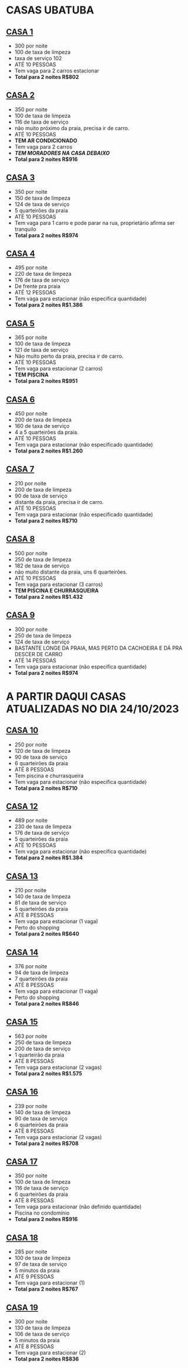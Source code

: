 # CASAS UBATUBA

## [CASA 1](https://www.airbnb.com.br/rooms/30797857?adults=10&category_tag=Tag%3A8678&enable_m3_private_room=true&photo_id=1685163924&check_in=2023-11-18&check_out=2023-11-20&source_impression_id=p3_1697472846_viZtYiuwwsR2F%2Frg&previous_page_section_name=1000&federated_search_id=c6a8f26b-e30f-413e-8301-f065cd9c3c4c)

* 300 por noite
* 100 de taxa de limpeza
* taxa de serviço 102
* ATÉ 10 PESSOAS
* Tem vaga para 2 carros estacionar
* **Total para 2 noites R$802**


## [CASA 2](https://www.airbnb.com.br/rooms/40911124?adults=10&check_in=2023-11-18&check_out=2023-11-20&source_impression_id=p3_1697472847_7PwBG9H5ucplKRVz&previous_page_section_name=1000&federated_search_id=c6a8f26b-e30f-413e-8301-f065cd9c3c4c)

* 350 por noite
* 100 de taxa de limpeza
* 116 de taxa de serviço
* não muito próximo da praia, precisa ir de carro.
* ATÉ 10 PESSOAS
* **TEM AR CONDICIONADO**
* Tem vaga para 2 carros
* ***TEM MORADORES NA CASA DEBAIXO***
* **Total para 2 noites R$916**

## [CASA 3](https://www.airbnb.com.br/rooms/47439402?adults=10&check_in=2023-11-18&check_out=2023-11-20&source_impression_id=p3_1697472847_Zc3tQAuhbaLuWRgK&previous_page_section_name=1000&federated_search_id=c6a8f26b-e30f-413e-8301-f065cd9c3c4c)

* 350 por noite
* 150 de taxa de limpeza
* 124 de taxa de serviço
* 5 quarteirões da praia
* ATÉ 10 PESSOAS
* Tem vaga para 1 carro e pode parar na rua, proprietário afirma ser tranquilo
* **Total para 2 noites R$974**

## [CASA 4](https://www.airbnb.com.br/rooms/52735779?adults=10&check_in=2023-11-18&check_out=2023-11-20&source_impression_id=p3_1697472941_QC8ZgHP8CSMz1DzW&previous_page_section_name=1000&federated_search_id=ff3e7c33-dcc9-4a66-a164-eaed906a3eb0)

* 495 por noite
* 220 de taxa de limpeza
* 176 de taxa de serviço
* De frente pra praia
* ATÉ 12 PESSOAS
* Tem vaga para estacionar (não especifica quantidade)
* **Total para 2 noites R$1.386**

## [CASA 5](https://www.airbnb.com.br/rooms/48149538?adults=10&check_in=2023-11-18&check_out=2023-11-20&source_impression_id=p3_1697472941_Vt7uldQaG%2BP1UACo&previous_page_section_name=1000&federated_search_id=ff3e7c33-dcc9-4a66-a164-eaed906a3eb0)

* 365 por noite
* 100 de taxa de limpeza
* 121 de taxa de serviço
* Não muito perto da praia, precisa ir de carro.
* ATÉ 10 PESSOAS
* Tem vaga para estacionar (2 carros)
* **TEM PISCINA**
* **Total para 2 noites R$951**

## [CASA 6](https://www.airbnb.com.br/rooms/799331747677243692?adults=10&check_in=2023-11-18&check_out=2023-11-20&source_impression_id=p3_1697472942_2gmsb5DUrTeACp%2BL&previous_page_section_name=1000&federated_search_id=ff3e7c33-dcc9-4a66-a164-eaed906a3eb0)

* 450 por noite
* 200 de taxa de limpeza
* 160 de taxa de serviço
* 4 a 5 quarteirões da praia.
* ATÉ 10 PESSOAS
* Tem vaga para estacionar (não especificado quantidade)
* **Total para 2 noites R$1.260**

## [CASA 7](https://www.airbnb.com.br/rooms/31122466?adults=10&check_in=2023-11-18&check_out=2023-11-20&source_impression_id=p3_1697472942_hurKylHvjxBLizwZ&previous_page_section_name=1000&federated_search_id=ff3e7c33-dcc9-4a66-a164-eaed906a3eb0)

* 210 por noite
* 200 de taxa de limpeza
* 90 de taxa de serviço
* distante da praia, precisa ir de carro.
* ATÉ 10 PESSOAS
* Tem vaga para estacionar (não especificado quantidade)
* **Total para 2 noites R$710**

## [CASA 8](https://www.airbnb.com.br/rooms/721179274770400441?adults=10&check_in=2023-11-18&check_out=2023-11-20&source_impression_id=p3_1697471779_97qDK4W4QeFbwzAj&previous_page_section_name=1000&federated_search_id=fb3924c2-b320-4dc2-89d7-963dc612c35d)

* 500 por noite
* 250 de taxa de limpeza
* 182 de taxa de serviço
* não muito distante da praia, uns 6 quarteirões.
* ATÉ 10 PESSOAS
* Tem vaga para estacionar (3 carros)
* **TEM PISCINA E CHURRASQUEIRA**
* **Total para 2 noites R$1.432**

## [CASA 9](https://www.airbnb.com.br/rooms/712413383878000175?adults=10&check_in=2023-11-18&check_out=2023-11-20&source_impression_id=p3_1697473392_Rg%2FvgVeU4YOpchoT&previous_page_section_name=1000&federated_search_id=a27a1076-83ca-4b4a-8965-a59697c9b8da)

* 300 por noite
* 250 de taxa de limpeza
* 124 de taxa de serviço
* BASTANTE LONGE DA PRAIA, MAS PERTO DA CACHOEIRA E DÁ PRA DESCER DE CARRO
* ATÉ 14 PESSOAS
* Tem vaga para estacionar (não especifica quantidade)
* **Total para 2 noites R$974**

# A PARTIR DAQUI CASAS ATUALIZADAS NO DIA 24/10/2023


## [CASA 10](https://www.airbnb.com.br/rooms/724629029716542208?adults=8&check_in=2023-11-18&check_out=2023-11-20&source_impression_id=p3_1698182565_px4q8qNxm74e%2Fgjp&previous_page_section_name=1000&federated_search_id=6b25f76b-0b00-4c16-85cd-945b24ae698b)

* 250 por noite
* 120 de taxa de limpeza
* 90 de taxa de serviço
* 6 quarteirões da praia
* ATÉ 8 PESSOAS
* Tem piscina e churrasqueira
* Tem vaga para estacionar (não especifica quantidade)
* **Total para 2 noites R$710**

## [CASA 12](https://www.airbnb.com.br/rooms/52600176?adults=8&check_in=2023-11-18&check_out=2023-11-20&source_impression_id=p3_1698182565_yo%2FM8J7DuYQ8idWT&previous_page_section_name=1000&federated_search_id=6b25f76b-0b00-4c16-85cd-945b24ae698b)

* 489 por noite
* 230 de taxa de limpeza
* 176 de taxa de serviço
* 5 quarteirões da praia
* ATÉ 10 PESSOAS
* Tem vaga para estacionar (não especifica quantidade)
* **Total para 2 noites R$1.384**

## [CASA 13](https://www.airbnb.com.br/rooms/21331608?adults=8&check_in=2023-11-18&check_out=2023-11-20&source_impression_id=p3_1698182565_FzsrAUpSCaHR1NEj&previous_page_section_name=1000&federated_search_id=6b25f76b-0b00-4c16-85cd-945b24ae698b)

* 210 por noite
* 140 de taxa de limpeza
* 81 de taxa de serviço
* 5 quarteirões da praia
* ATÉ 8 PESSOAS
* Tem vaga para estacionar (1 vaga)
* Perto do shopping
* **Total para 2 noites R$640**

## [CASA 14](https://www.airbnb.com.br/rooms/994944727193534371?adults=8&check_in=2023-11-18&check_out=2023-11-20&source_impression_id=p3_1698182565_7K0ZmW3ls0O4kOAo&previous_page_section_name=1000&federated_search_id=6b25f76b-0b00-4c16-85cd-945b24ae698b)

* 376 por noite
* 94 de taxa de limpeza
* 7 quarteirões da praia
* ATÉ 8 PESSOAS
* Tem vaga para estacionar (1 vaga)
* Perto do shopping
* **Total para 2 noites R$846**

## [CASA 15](https://www.airbnb.com.br/rooms/764701274002328347?adults=8&check_in=2023-11-18&check_out=2023-11-20&source_impression_id=p3_1698182565_v3DJwZYxDAPU8cLA&previous_page_section_name=1000&federated_search_id=6b25f76b-0b00-4c16-85cd-945b24ae698b)

* 563 por noite
* 250 de taxa de limpeza
* 200 de taxa de serviço
* 1 quarteirão da praia
* ATÉ 8 PESSOAS
* Tem vaga para estacionar (2 vagas)
* **Total para 2 noites R$1.575**

## [CASA 16](https://www.airbnb.com.br/rooms/759458189688322276?adults=8&check_in=2023-11-18&check_out=2023-11-20&source_impression_id=p3_1698182565_wrLfDkoWcGftZu9Y&previous_page_section_name=1000&federated_search_id=6b25f76b-0b00-4c16-85cd-945b24ae698b)

* 239 por noite
* 140 de taxa de limpeza
* 90 de taxa de serviço
* 6 quarteirões da praia
* ATÉ 8 PESSOAS
* Tem vaga para estacionar (2 vagas)
* **Total para 2 noites R$708**

## [CASA 17](https://www.airbnb.com.br/rooms/30278948?adults=8&check_in=2023-11-18&check_out=2023-11-20&source_impression_id=p3_1698182565_h2w3f%2FVh6Zxbf5xF&previous_page_section_name=1000&federated_search_id=6b25f76b-0b00-4c16-85cd-945b24ae698b)

* 350 por noite
* 100 de taxa de limpeza
* 116 de taxa de serviço
* 6 quarteirões da praia
* ATÉ 8 PESSOAS
* Tem vaga para estacionar (não definido quantidade)
* Piscina no condomínio
* **Total para 2 noites R$916**

## [CASA 18](https://www.airbnb.com.br/rooms/29443945?adults=8&check_in=2023-11-18&check_out=2023-11-20&source_impression_id=p3_1698183943_eTgZB1CfQ3BTDz8W&previous_page_section_name=1000&federated_search_id=cf88c0b4-2e7d-48c7-8cc9-4e6751c9b025)

* 285 por noite
* 100 de taxa de limpeza
* 97 de taxa de serviço
* 5 minutos da praia
* ATÉ 9 PESSOAS
* Tem vaga para estacionar (1)
* **Total para 2 noites R$767**

## [CASA 19](https://www.airbnb.com.br/rooms/715454721242771488?adults=8&check_in=2023-11-18&check_out=2023-11-20&source_impression_id=p3_1698183972_FPZc9XtuNwhA%2Fq5x&previous_page_section_name=1000&federated_search_id=cf88c0b4-2e7d-48c7-8cc9-4e6751c9b025)

* 300 por noite
* 130 de taxa de limpeza
* 106 de taxa de serviço
* 5 minutos da praia
* ATÉ 8 PESSOAS
* Tem vaga para estacionar (2)
* **Total para 2 noites R$836**
